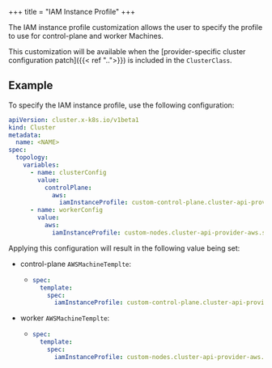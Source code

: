 +++
title = "IAM Instance Profile"
+++

The IAM instance profile customization allows the user to specify the profile to use for control-plane
and worker Machines.

This customization will be available when the
[provider-specific cluster configuration patch]({{< ref "..">}}) is included in the `ClusterClass`.

## Example

To specify the IAM instance profile, use the following configuration:

```yaml
apiVersion: cluster.x-k8s.io/v1beta1
kind: Cluster
metadata:
  name: <NAME>
spec:
  topology:
    variables:
      - name: clusterConfig
        value:
          controlPlane:
            aws:
              iamInstanceProfile: custom-control-plane.cluster-api-provider-aws.sigs.k8s.io
      - name: workerConfig
        value:
          aws:
            iamInstanceProfile: custom-nodes.cluster-api-provider-aws.sigs.k8s.io
```

Applying this configuration will result in the following value being set:

- control-plane `AWSMachineTemplte`:

  - ```yaml
    spec:
      template:
        spec:
          iamInstanceProfile: custom-control-plane.cluster-api-provider-aws.sigs.k8s.io
    ```

- worker `AWSMachineTemplte`:

  - ```yaml
    spec:
      template:
        spec:
          iamInstanceProfile: custom-nodes.cluster-api-provider-aws.sigs.k8s.io
    ```
